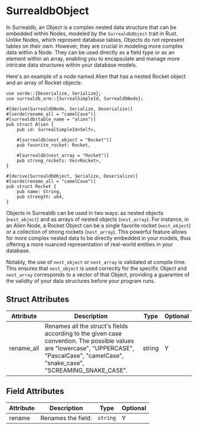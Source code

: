 # SurrealdbObject

In Surrealdb, an Object is a complex nested data structure that can be embedded within Nodes,
modeled by the `SurrealdbObject` trait in Rust. Unlike Nodes, which represent database tables,
Objects do not represent tables on their own. However, they are crucial in modeling more complex
data within a Node. They can be used directly as a field type or as an element within an array,
enabling you to encapsulate and manage more intricate data structures within your database models.

Here's an example of a node named Alien that has a nested Rocket object and an array of Rocket objects:

```rust, editable
use serde::{Deserialize, Serialize};
use surrealdb_orm::{SurrealSimpleId, SurrealdbNode};

#[derive(SurrealdbNode, Serialize, Deserialize)]
#[serde(rename_all = "camelCase")]
#[surrealdb(table_name = "alien")]
pub struct Alien {
    pub id: SurrealSimpleId<Self>,

    #[surrealdb(nest_object = "Rocket")]
    pub favorite_rocket: Rocket,

    #[surrealdb(nest_array = "Rocket")]
    pub strong_rockets: Vec<Rocket>,
}

#[derive(SurrealdbObject, Serialize, Deserialize)]
#[serde(rename_all = "camelCase")]
pub struct Rocket {
    pub name: String,
    pub strength: u64,
}
```

Objects in Surrealdb can be used in two ways: as nested objects (`nest_object`)
and as arrays of nested objects (`nest_array`). For instance, in an Alien Node,
a Rocket Object can be a single favorite rocket (`nest_object`) or a collection of
strong rockets (`nest_array`). This powerful feature allows for more complex nested data
to be directly embedded in your models, thus offering a more nuanced representation of
real-world entities in your database.

Notably, the use of `nest_object` or `nest_array` is validated at compile time.
This ensures that `nest_object` is used correctly for the specific Object and
`nest_array` corresponds to a vector of that Object, providing a guarantee of the
validity of your data structures before your program runs.

## Struct Attributes

| Attribute  | Description                                                                                                                                                                                | Type   | Optional |
| ---------- | ------------------------------------------------------------------------------------------------------------------------------------------------------------------------------------------ | ------ | -------- |
| rename_all | Renames all the struct's fields according to the given case convention. The possible values are "lowercase", "UPPERCASE", "PascalCase", "camelCase", "snake_case", "SCREAMING_SNAKE_CASE". | string | Y        |

## Field Attributes

| Attribute | Description        | Type     | Optional |
| --------- | ------------------ | -------- | -------- |
| rename    | Renames the field. | `string` | Y        |
